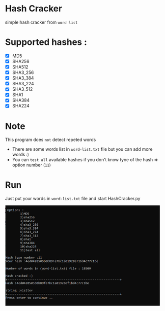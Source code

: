 # Hash Cracker
simple hash cracker from `word list` 

# Supported hashes :
- [x] MD5
- [x] SHA256
- [x] SHA512
- [x] SHA3_256
- [x] SHA3_384
- [x] SHA3_224
- [x] SHA3_512
- [x] SHA1
- [x] SHA384
- [x] SHA224

# Note
This program does `not` detect repeted words
- There are some words list in `word-list.txt` file but you can add more words :)
- You can `test all` available hashes if you don't know tyoe of the hash => option number (`11`)

# Run
Just put your words in `word-list.txt` file and start HashCracker.py

![Screenshot](images/img1.png)
